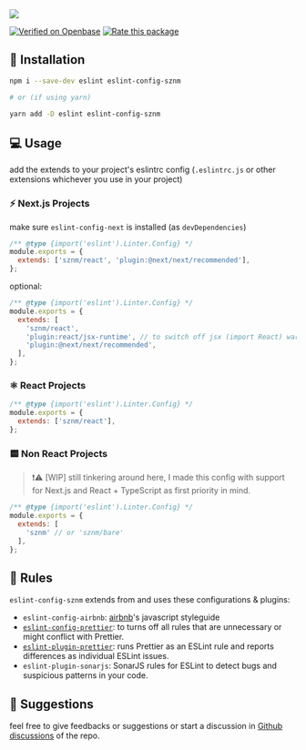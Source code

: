 <img src="https://og.sznm.dev/api/generate?heading=eslint-config-sznm%20%E2%9C%A8&text=sozonome%27s%20personal%20eslint%20rules%20with%20bundled%20dependencies.&template=color&center=true&height=320" />

[![Verified on Openbase](https://badges.openbase.com/js/verified/eslint-config-sznm.svg?token=WMJtqJWWgtIcQCNFBjYV1N7q5TWlbsTdRv859wcTj6I=)](https://openbase.com/js/eslint-config-sznm?utm_source=embedded&amp;utm_medium=badge&amp;utm_campaign=rate-badge) [![Rate this package](https://badges.openbase.com/js/rating/eslint-config-sznm.svg?token=WMJtqJWWgtIcQCNFBjYV1N7q5TWlbsTdRv859wcTj6I=)](https://openbase.com/js/eslint-config-sznm?utm_source=embedded&amp;utm_medium=badge&amp;utm_campaign=rate-badge)

## 🔧 Installation

```bash
npm i --save-dev eslint eslint-config-sznm

# or (if using yarn)

yarn add -D eslint eslint-config-sznm
```

## :computer: Usage

add the extends to your project's eslintrc config
(`.eslintrc.js` or other extensions whichever you use in your project)

### ⚡ Next.js Projects

make sure `eslint-config-next` is installed (as `devDependencies`)

```js
/** @type {import('eslint').Linter.Config} */
module.exports = {
  extends: ['sznm/react', 'plugin:@next/next/recommended'],
};
```

optional:

```js
/** @type {import('eslint').Linter.Config} */
module.exports = {
  extends: [
    'sznm/react',
    'plugin:react/jsx-runtime', // to switch off jsx (import React) warning
    'plugin:@next/next/recommended',
  ],
};
```

### ⚛️ React Projects

```js
/** @type {import('eslint').Linter.Config} */
module.exports = {
  extends: ['sznm/react'],
};
```

### 🟨 Non React Projects

> ❗⚠️ [WIP] still tinkering around here, I made this config with support for Next.js and React + TypeScript as first priority in mind.

```js
/** @type {import('eslint').Linter.Config} */
module.exports = {
  extends: [
    'sznm' // or 'sznm/bare'
  ],
};
```

## 🐣 Rules

`eslint-config-sznm` extends from and uses these configurations & plugins:

- `eslint-config-airbnb`: [airbnb](https://airbnb.io/projects/javascript/)'s javascript styleguide
- [`eslint-config-prettier`](https://github.com/prettier/eslint-config-prettier#readme): to turns off all rules that are unnecessary or might conflict with Prettier.
- [`eslint-plugin-prettier`](https://github.com/prettier/eslint-plugin-prettier#readme): runs Prettier as an ESLint rule and reports differences as individual ESLint issues.
- `eslint-plugin-sonarjs`: SonarJS rules for ESLint to detect bugs and suspicious patterns in your code.

## 📣 Suggestions

feel free to give feedbacks or suggestions or start a discussion in [Github discussions](https://github.com/sozonome/eslint-config-sznm/discussions) of the repo.
